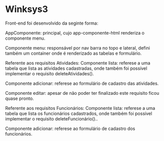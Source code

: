 # Winksys3
Front-end foi desenvolvido da seginte forma:

AppComponente: principal, cujo app-componente-html renderiza o componente menu.

Componente menu: responsável por nav barra no topo e lateral, defini também um container onde é renderizado as tabelas e formulário.

Referente aos requisitos Atividades:
Componente lista: referese a uma tabela que lista as atividades cadastradas, onde também foi possível implementar o requisito deleteAtividades().

Componente adicionar: referese ao formulário de cadastro das atividades.

Componente editar: apesar de não poder ter finalizado este requisito ficou quase pronto.

Referente aos requisitos Funcionários:
Componente lista: referese a uma tabela que lista os funcionários cadastrados, onde também foi possível implementar o requisito deleteFuncionário()..

Componente adicionar: referese ao formulário de cadastro dos funcionários.
